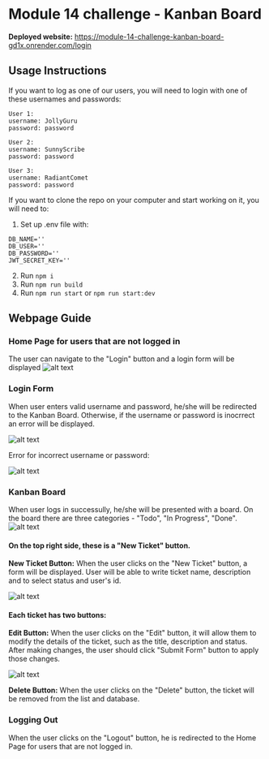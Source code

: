 # Module 14 challenge - Kanban Board

**Deployed website:** https://module-14-challenge-kanban-board-gd1x.onrender.com/login

## Usage Instructions
If you want to log as one of our users, you will need to login with one of these usernames and passwords:

```
User 1:
username: JollyGuru
password: password
```
```
User 2:
username: SunnyScribe
password: password
```
```
User 3:
username: RadiantComet
password: password
```

If you want to clone the repo on your computer and start working on it, you will need to:
1. Set up .env file with:
```
DB_NAME=''
DB_USER=''
DB_PASSWORD=''
JWT_SECRET_KEY=''
```

2. Run ```npm i```
3. Run ```npm run build```
4. Run ```npm run start``` or ```npm run start:dev```

## Webpage Guide

### Home Page for users that are not logged in
The user can navigate to the "Login" button and a login form will be displayed
![alt text](./assets/images/home-page.png)

### Login Form
When user enters valid username and password, he/she will be redirected to the Kanban Board. Otherwise, if the username or password is inocrrect an error will be displayed.

![alt text](./assets/images/login-form.png)

Error for incorrect username or password:

![alt text](./assets/images/login-error.png)

### Kanban Board
When user logs in successully, he/she will be presented with a board. On the board there are three categories - "Todo", "In Progress", "Done".
![alt text](./assets/images/board.png)

#### On the top right side, these is a "New Ticket" button.
**New Ticket Button:** When the user clicks on the "New Ticket" button, a form will be displayed. User will be able to write ticket name, description and to select status and user's id.

![alt text](./assets/images/create-ticket.png)

#### Each ticket has two buttons:
**Edit Button:** When the user clicks on the "Edit" button, it will allow them to modify the details of the ticket, such as the title, description and status. After making changes, the user should click "Submit Form" button to apply those changes.

![alt text](./assets/images/edit-ticket.png)

**Delete Button:** When the user clicks on the "Delete" button, the ticket will be removed from the list and database.

### Logging Out
When the user clicks on the "Logout" button, he is redirected to the Home Page for users that are not logged in.
